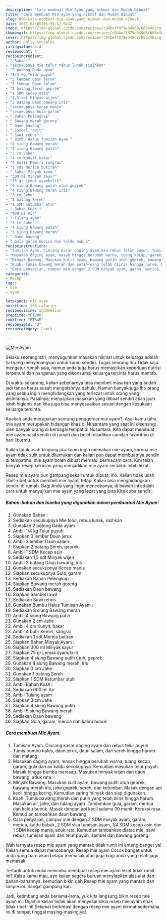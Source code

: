 ```yaml
---
description: "Cara membuat Mie Ayam yang nikmat dan Mudah Dibuat"
title: "Cara membuat Mie Ayam yang nikmat dan Mudah Dibuat"
slug: 890-cara-membuat-mie-ayam-yang-nikmat-dan-mudah-dibuat
date: 2021-04-05T05:55:17.943Z
image: https://img-global.cpcdn.com/recipes/c94beff879e04968/680x482cq70/mie-ayam-foto-resep-utama.jpg
thumbnail: https://img-global.cpcdn.com/recipes/c94beff879e04968/680x482cq70/mie-ayam-foto-resep-utama.jpg
cover: https://img-global.cpcdn.com/recipes/c94beff879e04968/680x482cq70/mie-ayam-foto-resep-utama.jpg
author: Polly Gonzalez
ratingvalue: 4.4
reviewcount: 4
recipeingredient:
- " Bahan "
- "secukupnya Mie telur rebus lunak sisihkan"
- "2 potong Dada ayam"
- "1/4 kg Telur puyuh"
- "3 lembar Daun jeruk"
- "3 lembar Daun salam"
- "2 batang Sereh geprek"
- "1 SDM Kecap asin"
- "1,5 sdt Minyak wijen"
- "2 batang Daun bawang iris"
- "secukupnya Kecap manis"
- "secukupnya Gula garam"
- " Bahan Pelengkap"
- " Bawang merah goreng"
- " Daun bawang"
- " Sambel rawit"
- " Sawi rebus"
- " Bumbu Halus Tumisan Ayam "
- "8 siung Bawang merah"
- "4 siung Bawang putih"
- "2 cm Jahe"
- "4 cm Kunyit bakar"
- "4 butir Kemiri sangrai"
- "1 sdt Merica butiran"
- " Bahan Minyak Ayam "
- "300 ml Minyak sayur"
- "75 gr Lemak ayamkulit"
- "4 siung Bawang putih utuh geprek"
- "4 siung Bawang merah iris"
- "3 cm Jahe"
- "1 batang Sereh"
- "1 SDM Ketumbar utuh"
- " Bahan Kuah "
- "900 ml Air"
- " Tulang ayam"
- "3 cm Jahe"
- "4 siung Bawang putih"
- "5 siung Bawang merah"
- " Daun bawang"
- " Gula garam merica dan kaldu bubuk"
recipeinstructions:
- "Tumisan Ayam. Cincang kasar daging ayam dan rebus telur puyuh. Tumis bumbu halus, daun jeruk, daun salam, dan sereh hingga harum dan matang."
- "Masukan daging ayam, masak hingga berubah warna, tuang kecap, garam, gula dan air kaldu secukupnya. Kemudian masukan telur puyuh. Masak hingga bumbu meresap. Masukan minyak wijen dan daun bawang, aduk rata."
- "Minyak Bawang. Masukan kulit ayam, bawang putih utuh geprek, bawang merah iris, jahe geprek, sereh, dan ketumbar. Masak dengan api kecil hingga kering. Kemudian saring minyak dan siap digunakan."
- "Kuah. Tumis bawang merah dan putih yang telah diiris hingga harum. Masukan air, jahe, dan tulang ayam. Tambahkan gula, garam, merica dan kaldu bubuk. Masak dengan api kecil selama 30 menit. Koreksi rasa. Kemudian tambahkan daun bawang."
- "Cara penyajian, campur mie dengan 2 SDM minyak ayam, garam, merica, kaldu bubuk, 2 SDM sisa tumisan ayam, 1/4 SDM kecap asin dan 1 SDM kecap manis, aduk rata. Kemudian tambahkan diatas mie, sawi rebus, tumisan ayam dan telur puyuh, sambel dan bawang goreng."
categories:
- Resep
tags:
- mie
- ayam

katakunci: mie ayam 
nutrition: 166 calories
recipecuisine: Indonesian
preptime: "PT28M"
cooktime: "PT34M"
recipeyield: "2"
recipecategory: Lunch

---
```



![Mie Ayam](https://img-global.cpcdn.com/recipes/c94beff879e04968/680x482cq70/mie-ayam-foto-resep-utama.jpg)

Selaku seorang istri, menyuguhkan masakan nikmat untuk keluarga adalah hal yang menyenangkan untuk kamu sendiri. Tugas seorang ibu Tidak saja mengatur rumah saja, namun anda juga harus memastikan keperluan nutrisi terpenuhi dan panganan yang dikonsumsi keluarga tercinta harus mantab.

Di waktu  sekarang, kalian sebenarnya bisa membeli masakan yang sudah jadi tanpa harus susah mengolahnya dahulu. Namun banyak juga lho orang yang selalu ingin menghidangkan yang terlezat untuk orang yang dicintainya. Pasalnya, menyajikan masakan yang dibuat sendiri akan jauh lebih higienis dan kita juga bisa menyesuaikan sesuai dengan kesukaan keluarga tercinta. 



Apakah anda merupakan seorang penggemar mie ayam?. Asal kamu tahu, mie ayam merupakan hidangan khas di Nusantara yang saat ini disenangi oleh banyak orang di berbagai tempat di Nusantara. Kita dapat membuat mie ayam hasil sendiri di rumah dan boleh dijadikan camilan favoritmu di hari liburmu.

Kalian tidak usah bingung jika kamu ingin memakan mie ayam, karena mie ayam tidak sulit untuk ditemukan dan kalian pun dapat membuatnya sendiri di tempatmu. mie ayam boleh dibuat memalui bermacam cara. Kini telah banyak resep kekinian yang menjadikan mie ayam semakin lebih lezat.

Resep mie ayam pun gampang sekali untuk dibuat, lho. Kalian tidak usah ribet-ribet untuk membeli mie ayam, tetapi Kalian bisa menghidangkan sendiri di rumah. Bagi Anda yang ingin mencobanya, di bawah ini adalah cara untuk menyajikan mie ayam yang lezat yang bisa Kita coba sendiri.

<!--inarticleads1-->

##### Bahan-bahan dan bumbu yang digunakan dalam pembuatan Mie Ayam:

1. Gunakan  Bahan :
1. Sediakan secukupnya Mie telur, rebus lunak, sisihkan
1. Gunakan 2 potong Dada ayam
1. Ambil 1/4 kg Telur puyuh
1. Siapkan 3 lembar Daun jeruk
1. Ambil 3 lembar Daun salam
1. Siapkan 2 batang Sereh, geprek
1. Ambil 1 SDM Kecap asin
1. Sediakan 1,5 sdt Minyak wijen
1. Ambil 2 batang Daun bawang, iris
1. Gunakan secukupnya Kecap manis
1. Siapkan secukupnya Gula, garam
1. Sediakan  Bahan Pelengkap
1. Siapkan  Bawang merah goreng
1. Sediakan  Daun bawang
1. Siapkan  Sambel rawit
1. Sediakan  Sawi rebus
1. Gunakan  Bumbu Halus Tumisan Ayam :
1. Sediakan 8 siung Bawang merah
1. Ambil 4 siung Bawang putih
1. Gunakan 2 cm Jahe
1. Ambil 4 cm Kunyit, bakar
1. Ambil 4 butir Kemiri, sangrai
1. Sediakan 1 sdt Merica butiran
1. Siapkan  Bahan Minyak Ayam :
1. Siapkan 300 ml Minyak sayur
1. Siapkan 75 gr Lemak ayam/kulit
1. Siapkan 4 siung Bawang putih utuh, geprek
1. Gunakan 4 siung Bawang merah, iris
1. Siapkan 3 cm Jahe
1. Gunakan 1 batang Sereh
1. Siapkan 1 SDM Ketumbar utuh
1. Ambil  Bahan Kuah :
1. Sediakan 900 ml Air
1. Ambil  Tulang ayam
1. Siapkan 3 cm Jahe
1. Siapkan 4 siung Bawang putih
1. Ambil 5 siung Bawang merah
1. Sediakan  Daun bawang
1. Siapkan  Gula, garam, merica dan kaldu bubuk




<!--inarticleads2-->

##### Cara membuat Mie Ayam:

1. Tumisan Ayam. Cincang kasar daging ayam dan rebus telur puyuh. Tumis bumbu halus, daun jeruk, daun salam, dan sereh hingga harum dan matang.
1. Masukan daging ayam, masak hingga berubah warna, tuang kecap, garam, gula dan air kaldu secukupnya. Kemudian masukan telur puyuh. Masak hingga bumbu meresap. Masukan minyak wijen dan daun bawang, aduk rata.
1. Minyak Bawang. Masukan kulit ayam, bawang putih utuh geprek, bawang merah iris, jahe geprek, sereh, dan ketumbar. Masak dengan api kecil hingga kering. Kemudian saring minyak dan siap digunakan.
1. Kuah. Tumis bawang merah dan putih yang telah diiris hingga harum. Masukan air, jahe, dan tulang ayam. Tambahkan gula, garam, merica dan kaldu bubuk. Masak dengan api kecil selama 30 menit. Koreksi rasa. Kemudian tambahkan daun bawang.
1. Cara penyajian, campur mie dengan 2 SDM minyak ayam, garam, merica, kaldu bubuk, 2 SDM sisa tumisan ayam, 1/4 SDM kecap asin dan 1 SDM kecap manis, aduk rata. Kemudian tambahkan diatas mie, sawi rebus, tumisan ayam dan telur puyuh, sambel dan bawang goreng.




Wah ternyata resep mie ayam yang mantab tidak rumit ini enteng banget ya! Kalian semua dapat mencobanya. Resep mie ayam Cocok banget untuk anda yang baru akan belajar memasak atau juga bagi anda yang telah jago memasak.

Tertarik untuk mulai mencoba membuat resep mie ayam lezat tidak rumit ini? Kalau kamu mau, ayo kalian segera buruan menyiapkan alat-alat dan bahan-bahannya, kemudian bikin deh Resep mie ayam yang mantab dan simple ini. Sangat gampang kan. 

Jadi, ketimbang anda berlama-lama, yuk kita langsung bikin resep mie ayam ini. Dijamin kalian tiidak akan menyesal bikin resep mie ayam enak tidak ribet ini! Selamat berkreasi dengan resep mie ayam nikmat sederhana ini di tempat tinggal masing-masing,ya!.

